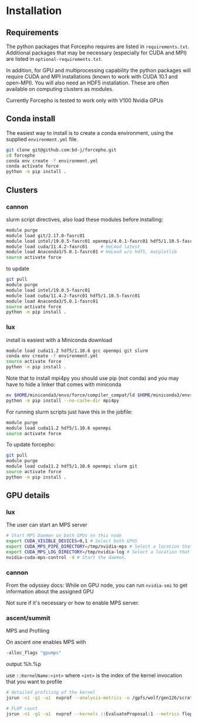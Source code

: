 # Installation

## Requirements

The python packages that Forcepho requires are listed in `requirements.txt`.
Additional packages that may be necessary (especially for CUDA and MPI) are
listed in `optional-requirements.txt`.

In addition, for GPU and multiprocessing capability the python packages will
require CUDA and MPI installations (known to work with CUDA 10.1 and open-MPI).
You will also need an HDF5 installation.  These are often available on computing
clusters as modules.

Currently Forcepho is tested to work only with V100 Nvidia GPUs

## Conda install

The easiest way to install is to create a conda environment, using the supplied
`environment.yml` file.

```bash
git clone git@github.com:bd-j/forcepho.git
cd forcepho
conda env create -f environment.yml
conda activate force
python -m pip install .
```

## Clusters

### cannon

slurm script directives, also load these modules before installing:

```bash
module purge
module load git/2.17.0-fasrc01
module load intel/19.0.5-fasrc01 openmpi/4.0.1-fasrc01 hdf5/1.10.5-fasrc01
module load cuda/11.4.2-fasrc01     # HeLmod latest
module load Anaconda3/5.0.1-fasrc01 # HeLmod w/o hdf5, matplotlib
source activate force
```

to update
```bash
git pull
module purge
module load intel/19.0.5-fasrc01
module load cuda/11.4.2-fasrc01 hdf5/1.10.5-fasrc01
module load Anaconda3/5.0.1-fasrc01
source activate force
python -m pip install .
```


### lux

install is easiest with a Miniconda download

```bash
module load cuda11.2 hdf5/1.10.6 gcc openmpi git slurm
conda env create -f environment.yml
source activate force
python -m pip install .
```

Note that to install mpi4py you should use pip (not conda) and you may have to
hide a linker that comes with miniconda

```bash
mv $HOME/miniconda3/envs/force/compiler_compat/ld $HOME/miniconda3/envs/force/compiler_compat/ld_old
python -m pip install --no-cache-dir mpi4py
```

For running slurm scripts just have this in the jobfile:

```bash
module purge
module load cuda11.2 hdf5/1.10.6 openmpi
source activate force
```

To update forcepho:

```bash
git pull
module purge
module load cuda11.2 hdf5/1.10.6 openmpi slurm git
source activate force
python -m pip install .
```

## GPU details

### lux

The user can start an MPS server

```bash
# Start MPS Daemon on both GPUs on this node
export CUDA_VISIBLE_DEVICES=0,1 # Select both GPUS
export CUDA_MPS_PIPE_DIRECTORY=/tmp/nvidia-mps # Select a location that’s accessible to the given $UID
export CUDA_MPS_LOG_DIRECTORY=/tmp/nvidia-log # Select a location that’s accessible to the given $UID
nvidia-cuda-mps-control -d # Start the daemon.

```

### cannon

From the odyssey docs: While on GPU node, you can run `nvidia-smi` to get information about the assigned GPU

Not sure if it's necessary or how to enable MPS server.

### ascent/summit

MPS and Profiling

On ascent one enables MPS with

```bash
-alloc_flags "gpumps"
```

output.%h.%p

use `::KernelName:<int>` where `<int>` is the index of the kernel invocation that you want to profile

```bash
# detailed profiling of the kernel
jsrun -n1 -g1 -a1  nvprof --analysis-metrics -o /gpfs/wolf/gen126/scratch/bdjohnson/large_prof_metrics%h.%p.nvvp python run_patch_gpu_test_simple.py

# FLOP count
jsrun -n1 -g1 -a1  nvprof --kernels ::EvaluateProposal:1 --metrics flop_count_sp python run_patch_gpu_test_simple.py
```